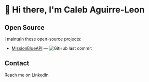 <!--
I will work on this later
**Lementknight/lementknight** is a ✨ _special_ ✨ repository because its `README.md` (this file) appears on your GitHub profile.

Here are some ideas to get you started:

- 🔭 I’m currently working on ...
- 🌱 I’m currently learning ...
- 👯 I’m looking to collaborate on ...
- 🤔 I’m looking for help with ...
- 💬 Ask me about ...
- 📫 How to reach me: ...
- 😄 Pronouns: He/Him
- ⚡ Fun fact: I write and record my own music and you can find it on every major streaming service.
-->

# 👋 Hi there, I'm Caleb Aguirre-Leon

<!-- ## Writing -->

## Open Source

I maintain these open-source projects:

- [MissionBlueAPI](https://github.com/Team-Mission-Blue/MissionBlueAPI) &mdash;
  ![GitHub last commit](https://img.shields.io/github/last-commit/Team-Mission-Blue/MissionBlueAPI?logo=python&style=flat-square)

## Contact

Reach me on [LinkedIn]

[LinkedIn]: https://github.com/Lementknight
